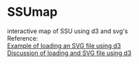 # SSUmap
interactive map of SSU using d3 and svg's  
Reference:  
[Example of loading an SVG file using d3](https://bl.ocks.org/mbostock/1014829)  
[Discussion of loading and SVG file using d3](https://stackoverflow.com/questions/21209549/embed-and-refer-to-an-external-svg-via-d3-and-or-javascript)  
